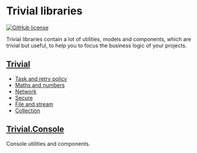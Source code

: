 # Trivial libraries

[![GitHub license](https://img.shields.io/badge/license-MIT-blue.svg)](https://github.com/nuscien/trivial/blob/master/LICENSE)

Trivial libraries contain a lot of utilities, models and components, which are trivial but useful, to help you to focus the business logic of your projects.

## [Trivial](https://github.com/nuscien/trivial/wiki/core)

- [Task and retry policy](https://github.com/nuscien/trivial/wiki/tasks)
- [Maths and numbers](https://github.com/nuscien/trivial/wiki/maths)
- [Network](https://github.com/nuscien/trivial/wiki/net)
- [Secure](https://github.com/nuscien/trivial/wiki/secure)
- [File and stream](https://github.com/nuscien/trivial/wiki/io)
- [Collection](https://github.com/nuscien/trivial/wiki/collection)

## [Trivial.Console](https://github.com/nuscien/trivial/wiki/console)

 Console utilities and components.
